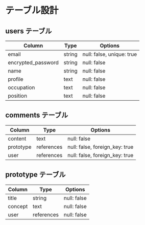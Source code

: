# テーブル設計

## users テーブル

| Column                | Type     | Options      |
| --------------------  | -------  | ------------ |
| email                 | string   | null: false, unique: true  |
| encrypted_password    | string   | null: false  |
| name                  | string   | null: false  |
| profile               | text     | null: false  |
| occupation            | text     | null: false  |
| position              | text     | null: false  |


## comments テーブル
| Column      | Type        | Options                         |
| ----------- | ----------  | ------------------------------  |
| content     | text        | null: false                     |
| prototype   | references  | null: false, foreign_key: true  |
| user        | references  | null: false, foreign_key: true  |

## prototype テーブル
| Column      | Type        | Options      |
| ----------- | ----------  | -----------  |
| title       | string      | null: false  |
| concept     | text        | null: false  |
| user        | references  | null: false  |

